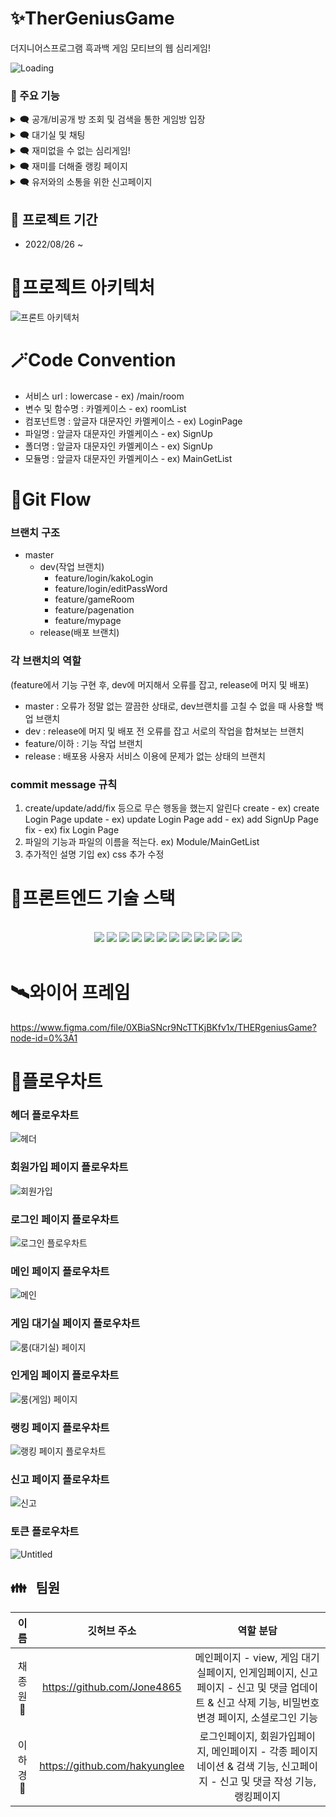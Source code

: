 # ✨TherGeniusGame
더지니어스프로그램 흑과백 게임 모티브의 웹 심리게임!

![Loading](https://user-images.githubusercontent.com/105829258/192970517-027b9006-ca29-4e60-b8bd-8ddc80965654.png)

### 🔧 주요 기능

<details>
<summary>🗨️ 공개/비공개 방 조회 및 검색을 통한 게임방 입장</summary>
    
    - 공개방을 만들어서 모르는 사람과 게임을 하거나, 비밀번호 방을 만들고 조회 또는 검색하여 친한사람과 게임을 할 수 있습니다!
</details>

<details>
<summary>🗨️ 대기실 및 채팅</summary>
    
    - 게임을 시작하기 전 대기실을 구현 하여 자유롭게 대화할 수 있는 채팅 룸을 구현했습니다!
</details>

<details>
<summary>🗨️ 재미없을 수 없는 심리게임!</summary>
    
    - 선 플레이어를 부여해주고, 번갈아가며 카드와 배팅 금액을 선택하여줍니다.
    
    - 나의 남은 타일, 상대의 남은 타일의 색, 상대가 배팅하는 금액등을 토대로 심리전이 일어납니다.

    - 총 10턴간 진행되는 숨막히는 심리게임!
</details>

<details>
<summary>🗨️ 재미를 더해줄 랭킹 페이지</summary>
    
    - 그냥 한판 한판의 심리전 뿐만 아니라 랭킹으로 더욱 더 흥미를 느낄 수 있습니다.
    
    - 1등은 누가 될까요?!
</details>

<details>
<summary>🗨️ 유저와의 소통을 위한 신고페이지</summary>
    
    - 유저와의 소통으로 더 나은 경험을 드릴 수 있도록, 신고페이지를 구현 하였습니다.
    
    - 유저분들의 날카로운 질문과 요청으로 프로젝트를 발전 시킵니다!
</details>

## 📆 프로젝트 기간
- 2022/08/26 ~ 

# 🎀프로젝트 아키텍처
![프론트 아키텍처](https://user-images.githubusercontent.com/105829258/192965465-107c5763-b1e6-4c02-a01e-cc95e731fa37.png)

# 🪄Code Convention
- 서비스 url : lowercase - ex) /main/room
- 변수 및 함수명 : 카멜케이스 - ex) roomList
- 컴포넌트명 : 앞글자 대문자인 카멜케이스 - ex) LoginPage
- 파일명 : 앞글자 대문자인 카멜케이스 - ex) SignUp
- 폴더명 : 앞글자 대문자인 카멜케이스 - ex) SignUp
- 모듈명 : 앞글자 대문자인 카멜케이스 - ex) MainGetList

# 🤝Git Flow
### 브랜치 구조
- master
    - dev(작업 브랜치)
        - feature/login/kakoLogin
        - feature/login/editPassWord
        - feature/gameRoom
        - feature/pagenation
        - feature/mypage
    - release(배포 브랜치)

### 각 브랜치의 역할
(feature에서 기능 구현 후, dev에 머지해서 오류를 잡고, release에 머지 및 배포)
- master : 오류가 정말 없는 깔끔한 상태로, dev브랜치를 고칠 수 없을 때 사용할 백업 브랜치
- dev : release에 머지 및 배포 전 오류를 잡고 서로의 작업을 합쳐보는 브랜치 
- feature/이하 : 기능 작업 브랜치
- release : 배포용 사용자 서비스 이용에 문제가 없는 상태의 브랜치

### commit message 규칙
1. create/update/add/fix 등으로 무슨 행동을 했는지 알린다
create - ex) create Login Page
update - ex) update Login Page
add - ex) add SignUp Page
fix - ex) fix Login Page
2. 파일의 기능과 파일의 이름을 적는다.
ex) Module/MainGetList
3. 추가적인 설명 기입
ex) css 추가 수정

# 🔖프론트엔드 기술 스택

<center>
<br/>
<div style="display: inline;">
<img src="https://img.shields.io/badge/react-61DAFB?style=for-the-badge&logo=react&logoColor=white">
<img src="https://img.shields.io/badge/redux_toolkit-764ABC?style=for-the-badge&logo=redux&logoColor=white">
<img src="https://img.shields.io/badge/styled_components-DB7093?style=for-the-badge&logo=styledcomponents&logoColor=white">
</div>

<div style="display: inline;">
<img src="https://img.shields.io/badge/socket.io-black?style=for-the-badge&logo=socket.io&logoColor=white"/>
<img src="https://img.shields.io/badge/axios-6236FF?style=for-the-badge&logo=axios&logoColor=white">
<img src="https://img.shields.io/badge/Json-green?style=for-the-badge&logo=Json&logoColor=CC6699"/>
</div>

<div style="display: inline;">
<img src="https://img.shields.io/badge/amazonAWS-F7DF1E?style=for-the-badge&logo=amazonAWS&logoColor=black">
<img src="https://img.shields.io/badge/ReactHookForm-b23838?style=for-the-badge&logo=ReactHookForm&logoColor=white"/>
<img src="https://img.shields.io/badge/dotenv-3b0707aa?style=for-the-badge&logo=dotenv&logoColor=CC6699"/>
</div>

<div style="display: inline;">
<img src="https://img.shields.io/badge/github-181717?style=for-the-badge&logo=github&logoColor=white">
<img src="https://img.shields.io/badge/git-F05032?style=for-the-badge&logo=git&logoColor=white">
<img src="https://img.shields.io/badge/sourcetree-blue?style=for-the-badge&logo=sourcetree&logoColor=white">
</div>
</center>
<br>

# 🛰️와이어 프레임
https://www.figma.com/file/0XBiaSNcr9NcTTKjBKfv1x/THERgeniusGame?node-id=0%3A1

# 🌌플로우차트
### 헤더 플로우차트
![헤더](https://user-images.githubusercontent.com/105829258/193449047-b20e18ec-1708-498f-8e08-4f4bf4f871e7.png)
### 회원가입 페이지 플로우차트
![회원가입](https://user-images.githubusercontent.com/105829258/192963976-3424756a-1ca5-4736-bba5-4849a9c3e913.png)
### 로그인 페이지 플로우차트
![로그인 플로우차트](https://user-images.githubusercontent.com/105829258/193446102-05a8ec2f-1912-4bf7-b052-90e06f49694b.png)
### 메인 페이지 플로우차트
![메인](https://user-images.githubusercontent.com/105829258/192964156-94016a99-ed51-408e-b902-0dc7458f9967.png)
### 게임 대기실 페이지 플로우차트
![룸(대기실) 페이지](https://user-images.githubusercontent.com/105829258/192964446-e09e5e2d-294c-4c48-80ed-78eaab3ea00c.png)
### 인게임 페이지 플로우차트
![룸(게임) 페이지](https://user-images.githubusercontent.com/105829258/192964497-56278dc5-782a-43f3-af5b-7e5ef10a22d9.png)
### 랭킹 페이지 플로우차트
![랭킹 페이지 플로우차트](https://user-images.githubusercontent.com/105829258/193446109-edc92ede-ae50-4dbe-9806-18ad2c869cd4.png)
### 신고 페이지 플로우차트
![신고](https://user-images.githubusercontent.com/105829258/192964650-164c1eb1-1834-44df-85ad-1bb7f8f28006.png)
### 토큰 플로우차트
![Untitled](https://user-images.githubusercontent.com/105829258/192964730-ce75bff1-3a8b-4a63-8ef0-2daf8a8cc864.png)

## 👪 &nbsp; 팀원

|   이름    |         깃허브 주소         |                            역할 분담                            |
| :--------: | :--------------------------: | :-------------------------------------------------------------: |
| 채종원 👦  | https://github.com/Jone4865 | 메인페이지 - view, 게임 대기실페이지, 인게임페이지, 신고페이지 - 신고 및 댓글 업데이트 & 신고 삭제 기능, 비밀번호 변경 페이지, 소셜로그인 기능 |
| 이하경 👧  | https://github.com/hakyunglee | 로그인페이지, 회원가입페이지, 메인페이지 - 각종 페이지 네이션 & 검색 기능, 신고페이지 - 신고 및 댓글 작성 기능, 랭킹페이지 |
